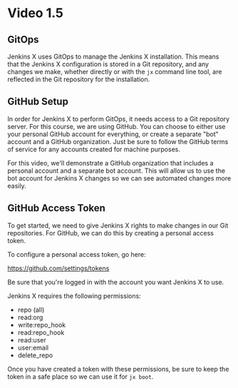 # Video 1.5

## GitOps

Jenkins X uses GitOps to manage the Jenkins X installation. This means
that the Jenkins X configuration is stored in a Git repository, and any
changes we make, whether directly or with the `jx` command line tool, are
reflected in the Git repository for the installation.

## GitHub Setup

In order for Jenkins X to perform GitOps, it needs access to a Git repository
server. For this course, we are using GitHub. You can choose to either use
your personal GitHub account for everything, or create a separate "bot" account
and a GitHub organization. Just be sure to follow the GitHub terms of service
for any accounts created for machine purposes.

For this video, we'll demonstrate a GitHub organization that includes a
personal account and a separate bot account. This will allow us to use the
bot account for Jenkins X changes so we can see automated changes more easily.

## GitHub Access Token

To get started, we need to give Jenkins X rights to make changes in our Git
repositories. For GitHub, we can do this by creating a personal access token.

To configure a personal access token, go here:

https://github.com/settings/tokens

Be sure that you're logged in with the account you want Jenkins X to use.

Jenkins X requires the following permissions:

* repo (all)
* read:org
* write:repo_hook
* read:repo_hook
* read:user
* user:email
* delete_repo

Once you have created a token with these permissions, be sure to keep the
token in a safe place so we can use it for `jx boot`.

